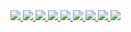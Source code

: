 <a href="https://my.surfit.io/w/72920266" target="_blank">
  <img src="https://github.com/JangWoojun/JangWoojun.github.io/assets/102157871/420ace10-784c-4aa0-a7b1-c065505ccb8d">
  <img src="https://github.com/JangWoojun/JangWoojun.github.io/assets/102157871/b26c47f6-6bc7-4838-a7cb-cba36cca5502">
  <img src="https://github.com/JangWoojun/JangWoojun.github.io/assets/102157871/43b9e2b9-5a43-4c34-bd97-2cb8c8731437">
  <img src="https://github.com/JangWoojun/JangWoojun.github.io/assets/102157871/06209927-1c61-478d-8d24-4bfe10621848">
  <img src="https://github.com/JangWoojun/JangWoojun.github.io/assets/102157871/b3e57182-ddc7-4e3d-8b32-5c8f3718d259">
  <img src="https://github.com/JangWoojun/JangWoojun.github.io/assets/102157871/35589413-e2eb-4e31-81d8-ef81e91378a1">
  <img src="https://github.com/JangWoojun/JangWoojun.github.io/assets/102157871/943e1ae4-faa6-4993-a64f-93d582fdb275">
  <img src="https://github.com/JangWoojun/JangWoojun.github.io/assets/102157871/387e0c51-cfa7-4d65-8e11-f8b439745576">
  <img src="https://github.com/JangWoojun/JangWoojun.github.io/assets/102157871/fe1f4ae7-8cbc-446d-839a-7dd7a2fad42b">
</a>

